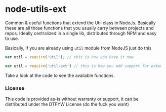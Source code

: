 node-utils-ext
==============

Common &amp; useful functions that extend the Util class in NodeJs. Basically these are all those functions that you usually 
carry between projects and repos. Ideally centralized in a single lib, distributed through NPM and easy to use.

Basically, if you are already using `util` module from NodeJS just do this


``` javascript
var util = require('util'); // this is how you have it now

var util = require('util-ext') // this is how you add support for extended util functions 
```

Take a look at the code to see the available functions.

### License
This code is provided as-is without warranty or support, it can be distributed under the DTFYW License (do the fuck you want)